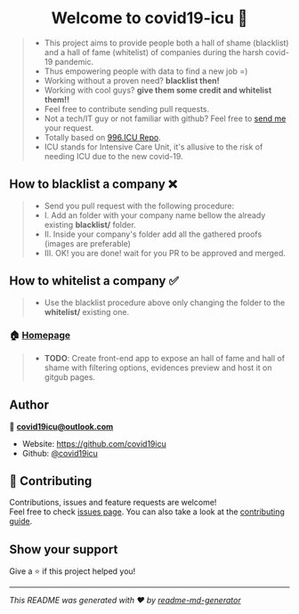 <h1 align="center">Welcome to covid19-icu 👋</h1>
<p>
</p>

> * This project aims to provide people both a hall of shame (blacklist) and a hall of fame (whitelist) of companies during the harsh covid-19 pandemic.
> * Thus empowering people with data to find a new job =)
> * Working without a proven need? **blacklist then!**
> * Working with cool guys? **give them some credit and whitelist them!!**
> * Feel free to contribute sending pull requests.
> * Not a tech/IT guy or not familiar with github? Feel free to [send me](mailto:covid19icu@outlook.com) your request. 
> * Totally based on [996.ICU Repo](https://github.com/996icu/996.ICU).
> * ICU stands for Intensive Care Unit, it's allusive to the risk of needing ICU due to the new covid-19.



## How to blacklist a company ❌
> * Send you pull request with the following procedure:
> * I. Add an folder with your company name bellow the already existing **blacklist/** folder.
> * II. Inside your company's folder add all the gathered proofs (images are preferable)
> * III. OK! you are done! wait for you PR to be approved and merged.


## How to whitelist a company ✅
> * Use the blacklist procedure above only changing the folder to the **whitelist/** existing one.



### 🏠 [Homepage](https://github.com/covid19icu/covid19-icu)

> * **TODO**: Create front-end app to expose an hall of fame and hall of shame with filtering options, evidences preview and host it on gitgub pages.

## Author

👤 **covid19icu@outlook.com**

* Website: https://github.com/covid19icu
* Github: [@covid19icu](https://github.com/covid19icu)

## 🤝 Contributing

Contributions, issues and feature requests are welcome!<br />Feel free to check [issues page](https://github.com/issues). You can also take a look at the [contributing guide](https://github.com/covid19icu/covid19-icu/pulls).

## Show your support

Give a ⭐️ if this project helped you!

***
_This README was generated with ❤️ by [readme-md-generator](https://github.com/kefranabg/readme-md-generator)_

